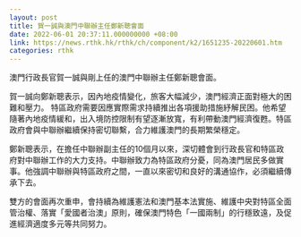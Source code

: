 ```yaml
---
layout: post
title: 賀一誠與澳門中聯辦主任鄭新聰會面
date: 2022-06-01 20:37:11.000000000 +08:00
link: https://news.rthk.hk/rthk/ch/component/k2/1651235-20220601.htm
categories: rthk
---
```


澳門行政長官賀一誠與剛上任的澳門中聯辦主任鄭新聰會面。

賀一誠向鄭新聰表示，因內地疫情變化，旅客大幅減少，澳門經濟正面對極大的困難和壓力。 特區政府需要因應實際需求持續推出各項援助措施紓解民困。他希望隨著內地疫情緩和，出入境防控限制有望逐漸放寬，有利帶動澳門經濟復甦。特區政府會與中聯辦繼續保持密切聯繫，合力維護澳門的長期繁榮穩定。

鄭新聰表示，在擔任中聯辦副主任的10個月以來，深切體會到行政長官和特區政府對中聯辦工作的大力支持。中聯辦致力為特區政府分憂，同為澳門居民多做實事。他強調中聯辦與特區政府之間，一直以來密切和良好的溝通協作，必須繼續傳承下去。

雙方的會面再次重申，會持續為維護憲法和澳門基本法實施、維護中央對特區全面管治權、落實「愛國者治澳」原則，確保澳門特色「一國兩制」的行穩致遠，及促進經濟適度多元等共同努力。
